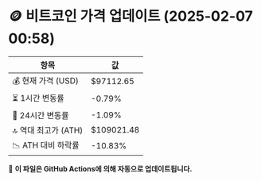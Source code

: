 # 🪙 비트코인 가격 업데이트 (2025-02-07 00:58)

| 항목                | 값 |
|--------------------|----------------|
| 💰 현재 가격 (USD) | $97112.65 |
| ⏳ 1시간 변동률    | -0.79% |
| 📆 24시간 변동률   | -1.09% |
| 🔝 역대 최고가 (ATH) | $109021.48 |
| 📉 ATH 대비 하락률 | -10.83% |

🔄 **이 파일은 GitHub Actions에 의해 자동으로 업데이트됩니다.**
